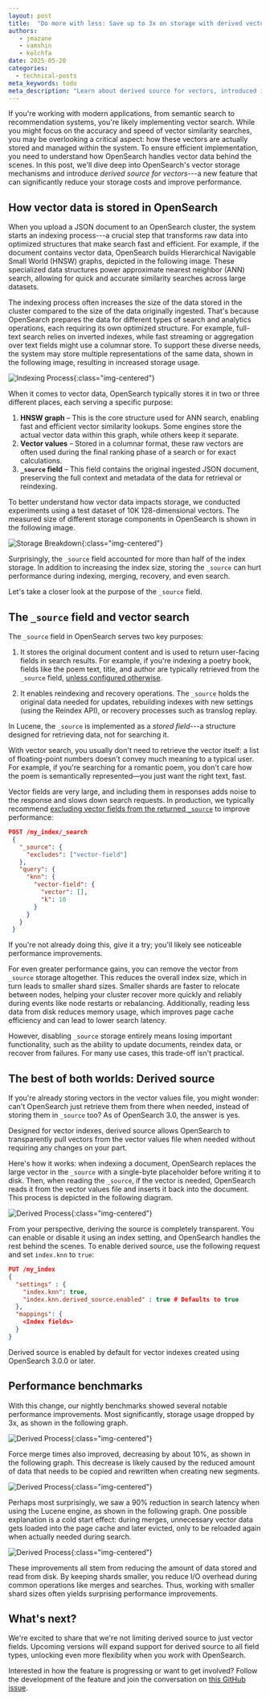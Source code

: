 ```yaml
---
layout: post
title:  "Do more with less: Save up to 3x on storage with derived vector source"
authors:
   - jmazane
   - vamshin
   - kolchfa
date: 2025-05-20
categories:
  - technical-posts
meta_keywords: todo
meta_description: "Learn about derived source for vectors, introduced in OpenSearch 3.0: why it matters, how it works, and how to start using it to improve performance and reduce storage costs."
---
```


If you're working with modern applications, from semantic search to recommendation systems, you're likely implementing vector search. While you might focus on the accuracy and speed of vector similarity searches, you may be overlooking a critical aspect: how these vectors are actually stored and managed within the system. To ensure efficient implementation, you need to understand how OpenSearch handles vector data behind the scenes. In this post, we'll dive deep into OpenSearch's vector storage mechanisms and introduce _derived source for vectors_---a new feature that can significantly reduce your storage costs and improve performance.

## How vector data is stored in OpenSearch

When you upload a JSON document to an OpenSearch cluster, the system starts an indexing process---a crucial step that transforms raw data into optimized structures that make search fast and efficient. For example, if the document contains vector data, OpenSearch builds Hierarchical Navigable Small World (HNSW) graphs, depicted in the following image. These specialized data structures power approximate nearest neighbor (ANN) search, allowing for quick and accurate similarity searches across large datasets.

The indexing process often increases the size of the data stored in the cluster compared to the size of the data originally ingested. That's because OpenSearch prepares the data for different types of search and analytics operations, each requiring its own optimized structure. For example, full-text search relies on inverted indexes, while fast streaming or aggregation over text fields might use a columnar store. To support these diverse needs, the system may store multiple representations of the same data, shown in the following image, resulting in increased storage usage.

![Indexing Process](/assets/media/blog-images/2025-05-20-Do-More-with-Less-Save-Up-to-3x-on-Storage-with-Derived-Vector-Source/indexing-process.png){:class="img-centered"}

When it comes to vector data, OpenSearch typically stores it in two or three different places, each serving a specific purpose:
1. **HNSW graph** – This is the core structure used for ANN search, enabling fast and efficient vector similarity lookups. Some engines store the actual vector data within this graph, while others keep it separate.
2. **Vector values** – Stored in a columnar format, these raw vectors are often used during the final ranking phase of a search or for exact calculations.
3. **`_source` field** – This field contains the original ingested JSON document, preserving the full context and metadata of the data for retrieval or reindexing.

To better understand how vector data impacts storage, we conducted experiments using a test dataset of 10K 128-dimensional vectors. The measured size of different storage components in OpenSearch is shown in the following image.

![Storage Breakdown](/assets/media/blog-images/2025-05-20-Do-More-with-Less-Save-Up-to-3x-on-Storage-with-Derived-Vector-Source/storage-breakdown.png){:class="img-centered"}

Surprisingly, the `_source` field accounted for more than half of the index storage. In addition to increasing the index size, storing the `_source` can hurt performance during indexing, merging, recovery, and even search.

Let's take a closer look at the purpose of the `_source` field.

## The `_source` field and vector search

The `_source` field in OpenSearch serves two key purposes:

1. It stores the original document content and is used to return user-facing fields in search results. For example, if you're indexing a poetry book, fields like the poem text, title, and author are typically retrieved from the `_source` field, [unless configured otherwise](https://docs.opensearch.org/docs/latest/search-plugins/searching-data/retrieve-specific-fields/).

2. It enables reindexing and recovery operations. The `_source` holds the original data needed for updates, rebuilding indexes with new settings (using the Reindex API), or recovery processes such as translog replay.

In Lucene, the `_source` is implemented as a _stored field_---a structure designed for retrieving data, not for searching it.

With vector search, you usually don't need to retrieve the vector itself: a list of floating-point numbers doesn't convey much meaning to a typical user. For example, if you're searching for a romantic poem, you don't care how the poem is semantically represented—you just want the right text, fast.

Vector fields are very large, and including them in responses adds noise to the response and slows down search requests. In production, we typically recommend [excluding vector fields from the returned `_source`](https://docs.opensearch.org/docs/latest/vector-search/performance-tuning-search/#avoid-reading-stored-fields) to improve performance:

```json
POST /my_index/_search
 {
   "_source": {
     "excludes": ["vector-field"]
   },
   "query": {
     "knn": {
       "vector-field": {
         "vector": [],
         "k": 10
       }
     }
   }
 }
```

If you're not already doing this, give it a try; you'll likely see noticeable performance improvements. 

For even greater performance gains, you can remove the vector from `_source` storage altogether. This reduces the overall index size, which in turn leads to smaller shard sizes. Smaller shards are faster to relocate between nodes, helping your cluster recover more quickly and reliably during events like node restarts or rebalancing. Additionally, reading less data from disk reduces memory usage, which improves page cache efficiency and can lead to lower search latency.

However, disabling `_source` storage entirely means losing important functionality, such as the ability to update documents, reindex data, or recover from failures. For many use cases, this trade-off isn't practical.


## The best of both worlds: Derived source

If you're already storing vectors in the vector values file, you might wonder: can't OpenSearch just retrieve them from there when needed, instead of storing them in `_source` too? As of OpenSearch 3.0, the answer is yes.

Designed for vector indexes, derived source allows OpenSearch to transparently pull vectors from the vector values file when needed without requiring any changes on your part.

Here's how it works: when indexing a document, OpenSearch replaces the large vector in the `_source` with a single-byte placeholder before writing it to disk. Then, when reading the `_source`, if the vector is needed, OpenSearch reads it from the vector values file and inserts it back into the document. This process is depicted in the following diagram.

![Derived Process](/assets/media/blog-images/2025-05-20-Do-More-with-Less-Save-Up-to-3x-on-Storage-with-Derived-Vector-Source/derived-process.png){:class="img-centered"}

From your perspective, deriving the source is completely transparent. You can enable or disable it using an index setting, and OpenSearch handles the rest behind the scenes. To enable derived source, use the following request and set `index.knn` to `true`:

```json
PUT /my_index
{
  "settings" : {
    "index.knn": true,
    "index.knn.derived_source.enabled" : true # Defaults to true
  },
  "mappings": {
    <Index fields>
  }
}
```

Derived source is enabled by default for vector indexes created using OpenSearch 3.0.0 or later.

## Performance benchmarks

With this change, our nightly benchmarks showed several notable performance improvements. Most significantly, storage usage dropped by 3x, as shown in the following graph.

![Derived Process](/assets/media/blog-images/2025-05-20-Do-More-with-Less-Save-Up-to-3x-on-Storage-with-Derived-Vector-Source/bench-store-size.png){:class="img-centered"}

Force merge times also improved, decreasing by about 10%, as shown in the following graph. This decrease is likely caused by the reduced amount of data that needs to be copied and rewritten when creating new segments.

![Derived Process](/assets/media/blog-images/2025-05-20-Do-More-with-Less-Save-Up-to-3x-on-Storage-with-Derived-Vector-Source/bench-force-merge.png){:class="img-centered"}

Perhaps most surprisingly, we saw a 90% reduction in search latency when using the Lucene engine, as shown in the following graph. One possible explanation is a cold start effect: during merges, unnecessary vector data gets loaded into the page cache and later evicted, only to be reloaded again when actually needed during search.

![Derived Process](/assets/media/blog-images/2025-05-20-Do-More-with-Less-Save-Up-to-3x-on-Storage-with-Derived-Vector-Source/bench-search-latency.png){:class="img-centered"}

These improvements all stem from reducing the amount of data stored and read from disk. By keeping shards smaller, you reduce I/O overhead during common operations like merges and searches. Thus, working with smaller shard sizes often yields surprising performance improvements.

## What's next?

We're excited to share that we're not limiting derived source to just vector fields. Upcoming versions will expand support for derived source to all field types, unlocking even more flexibility when you work with OpenSearch.

Interested in how the feature is progressing or want to get involved? Follow the development of the feature and join the conversation on [this GitHub issue](https://github.com/opensearch-project/OpenSearch/issues/9568).

